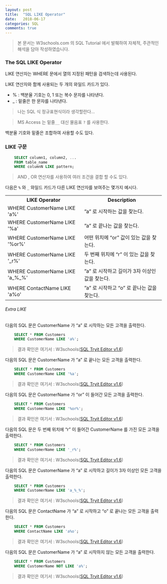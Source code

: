 ```yaml
---
layout: post
title:  "SQL LIKE Operator"
date:   2018-06-17
categories: SQL
comments: true
---
```

> 본 문서는 W3schools.com 의 SQL Tutorial 에서 발췌하여 자체적, 주관적인 해석을 담아 작성하였습니다.  

### The SQL LIKE Operator
LIKE 연산자는 WHERE 문에서 열의 지정된 패턴을 검색하는데 사용된다.

LIKE 연산자와 함께 사용되는 두 개의 와일드 카드가 있다.
- % : 백분율 기호는 0, 1 또는 복수 문자를 나타낸다.
- _ : 밑줄은 한 문자를 나타낸다.

> 나는 SQL 식 정규표현식이라 생각할란다...  

> MS Access 는 밑줄`__` 대신 물음표 `?` 를 사용한다.  

백분율 기호와 밑줄은 조합하여 사용할 수도 있다.

### LIKE 구문
```sql
	SELECT column1, column2, ...
	FROM table_name
	WHERE columnN LIKE pattern;
```
> AND , OR 연산자를 사용하여 여러 조건을 결합 할 수도 있다.  

다음은 `%` 와 `_` 와일드 카드가 다른 LIKE 연산자를 보여주는 몇가지 예시다.
<table class="w3-table-all notranslate">
  <tr>
    <th>LIKE Operator</th>
    <th>Description</th>
  </tr>
  <tr>
    <td>WHERE CustomerName LIKE 'a%'</td>
    <td>”a” 로 시작하는 값을 찾는다.</td>
  </tr>
  <tr>
    <td>WHERE CustomerName LIKE '%a'</td>
    <td>”a” 로 끝나는 값을 찾는다.</td>
  </tr>
  <tr>
    <td>WHERE CustomerName LIKE '%or%'</td>
    <td>어떤 위치에 “or” 값이 있는 값을 찾는다.</td>
  </tr>
  <tr>
    <td>WHERE CustomerName LIKE '_r%'</td>
    <td>두 번째 위치에 “r” 이 있는 값을 찾는다.</td>
  </tr>
  <tr>
    <td>WHERE CustomerName LIKE 'a_%_%'</td>
    <td>”a” 로 시작하고 길이가 3자 이상인 값을 찾는다.</td>
  </tr>
  <tr>
    <td>WHERE ContactName LIKE 'a%o'</td>
    <td>”a” 로 시작하고 “o” 로 끝나는 값을 찾는다.</td>
  </tr>
</table>

###### Extra LIKE
다음의 SQL 문은 CustomerName 가 “a” 로 시작하는 모든 고객을 출력한다.
```sql
	SELECT * FROM Customers
	WHERE CustomerName LIKE 'a%';
```
> 결과 확인은 여기서 : W3schools([SQL Tryit Editor v1.6](https://www.w3schools.com/sql/trysql.asp?filename=trysql_select_like))  

다음의 SQL 문은 CustomerName 가 ”a” 로 끝나는 모든 고객을 출력한다.
```sql
	SELECT * FROM Customers
	WHERE CustomerName LIKE '%a';
```
> 결과 확인은 여기서 : W3schools([SQL Tryit Editor v1.6](https://www.w3schools.com/sql/trysql.asp?filename=trysql_select_like_ending))  

다음의 SQL 문은 CustomerName 가  “or” 이 들어간 모든 고객을 출력한다.
```sql
	SELECT * FROM Customers
	WHERE CustomerName LIKE '%or%';
```
> 결과 확인은 여기서 : W3schools([SQL Tryit Editor v1.6](https://www.w3schools.com/sql/trysql.asp?filename=trysql_select_like_pattern))  

다음의 SQL 문은 두 번째 위치에 “r” 이 들어간 CustomerName 를 가진 모든 고객을 출력한다.
```sql
	SELECT * FROM Customers
	WHERE CustomerName LIKE '_r%';
```
> 결과 확인은 여기서 : W3schools([SQL Tryit Editor v1.6](https://www.w3schools.com/sql/trysql.asp?filename=trysql_select_like_underscore))  

다음의 SQL 문은 CustomerName 가 “a” 로 시작하고 길이가 3자 이상인 모든 고객을 출력한다.
```sql
	SELECT * FROM Customers
	WHERE CustomerName LIKE 'a_%_%';
```
> 결과 확인은 여기서 : W3schools([SQL Tryit Editor v1.6](https://www.w3schools.com/sql/trysql.asp?filename=trysql_select_like_start_least))  

다음의 SQL 문은 ContactName 가 “a” 로 시작하고 “o” 로 끝나는 모든 고객을 출력한다.
```sql
	SELECT * FROM Customers
	WHERE ContactName LIKE 'a%o';
```
> 결과 확인은 여기서 : W3schools([SQL Tryit Editor v1.6](https://www.w3schools.com/sql/trysql.asp?filename=trysql_select_like_start_end))  

다음의 SQL 문은 CustomerName 가 “a” 로 시작하지 않는 모든 고객을 출력한다.
```sql
	SELECT * FROM Customers
	WHERE CustomerName NOT LIKE 'a%';
```
> 결과 확인은 여기서 : W3schools([SQL Tryit Editor v1.6](https://www.w3schools.com/sql/trysql.asp?filename=trysql_select_like_not))  
